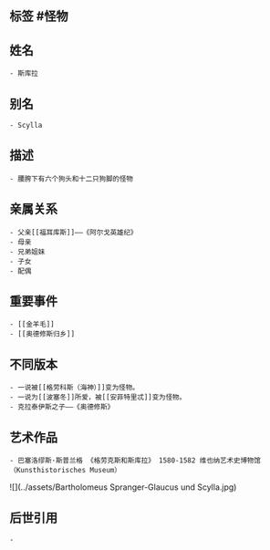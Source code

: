 ## 标签  #怪物
## 姓名
	- 斯库拉
## 别名
	- Scylla
## 描述
	- 腰胯下有六个狗头和十二只狗脚的怪物
## 亲属关系
	- 父亲[[福耳库斯]]——《阿尔戈英雄纪》
	- 母亲
	- 兄弟姐妹
	- 子女
	- 配偶
## 重要事件
	- [[金羊毛]]
	- [[奥德修斯归乡]]
## 不同版本
	- 一说被[[格劳科斯（海神）]]变为怪物。
	- 一说为[[波塞冬]]所爱，被[[安菲特里忒]]变为怪物。
	- 克拉泰伊斯之子——《奥德修斯》
## 艺术作品
	- 巴塞洛缪斯·斯普兰格 《格劳克斯和斯库拉》 1580-1582 维也纳艺术史博物馆（Kunsthistorisches Museum）
 ![](../assets/Bartholomeus Spranger-Glaucus und Scylla.jpg)
## 后世引用
	-

